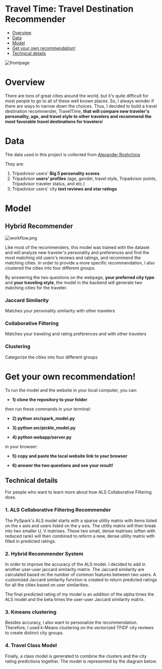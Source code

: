 # Travel Time: Travel Destination Recommender

- [Overview](#Overview)
- [Data](#Data)
- [Model](#Model)
- [Get your own recommendation!](#Get-your-own-recommendation)
- [Technical details](#Technical-explanations)

![frontpage](https://github.com/kammybdeng/travel-time-rec/blob/master/images/web_frontpage.png)

# Overview
There are tons of great cities around the world, but it's quite difficult for most people to go to all of these well known places. So, I always wonder if there are ways to narrow down the choices. Thus, I decided to build a travel destination recommender, TravelTime, **that will compare new traveler's personality, age, and travel style to other travelers and recommend the most favorable travel destinations for travelers**!

# Data
The data used in this project is collected from [Alexander Roshchina](https://www.researchgate.net/publication/301543515_TripAdvisor_dataset_with_personality_scores)

They are:
1) Tripadvisor users' **Big 5 personality scores**
2) Tripadvisor **users' profiles** (age, gender, travel style, Tripadvisor points, Tripadvisor traveler status, and etc.)
3) Tripadvisor users' city **text reviews and star ratings**

# Model
## Hybrid Recommender
![workflow.png](https://github.com/kammybdeng/travel-time-rec/blob/master/images/workflow.png)

Like most of the recommenders, this model was trained with the dataset and will analyze new traveler's personality and preferences and find the most matching old users's reviews and ratings, and recommend the matching cities.
In order to provide a more specific recommendation, I also clustered the cities into four different groups.

By answering the two questions on the webpage, **your preferred city type** and **your traveling style**, the model in the backend will generate two matching cities for the traveler.

### Jaccard Similarity
Matches your personality similarity with other travelers

### Collaborative Filtering
Matches your traveling and rating preferences and with other travelers

### Clustering
Categorize the cities into four different groups

# Get your own recommendation!
To run the model and the website in your local computer, you can:

  - **1) clone the repository to your folder**

  then run these commands in your terminal:

  - **2) python src/spark_model.py**

  - **3) python src/pickle_model.py**

  - **4) python webapp/server.py**

  in your browser:

  - **5) copy and paste the local website link to your browser**

  - **6) answer the two questions and see your result!**


## Technical details
For people who want to learn more about how ALS Collaborative Filtering does.

### 1. ALS Collaborative Filtering Recommender
The PySpark's ALS model starts with a sparse utility matrix with items listed on the x axis and users listed on the y axis. The utility matrix will then break into two smaller U, V matrixes. These two small, dense matrixes (often with reduced rank) will then combined to reform a new, dense utility matrix with filled in predicted ratings.

###  2. Hybrid Recommender System
In order to improve the accuracy of the ALS model. I decided to add in another user-user jaccard similarity matrix. The Jaccard similarity are calculated based on the number of common features between two users. A customized Jaccard similarity function is created to return predicted ratings for all the cities based on user similarities.

The final predicted rating of my model is an addition of the alpha times the ALS model and the beta times the user-user Jaccard similarity matrix.

### 3. Kmeans clustering
Besides accuracy, I also want to personalize the recommendation. Therefore, I used k-Means clustering on the vectorized TFIDF city reviews to create distinct city groups.

### 4. Travel Class Model
Finally, a class model is generated to combine the clusters and the city rating predictions together. The model is represented by the diagram below.
